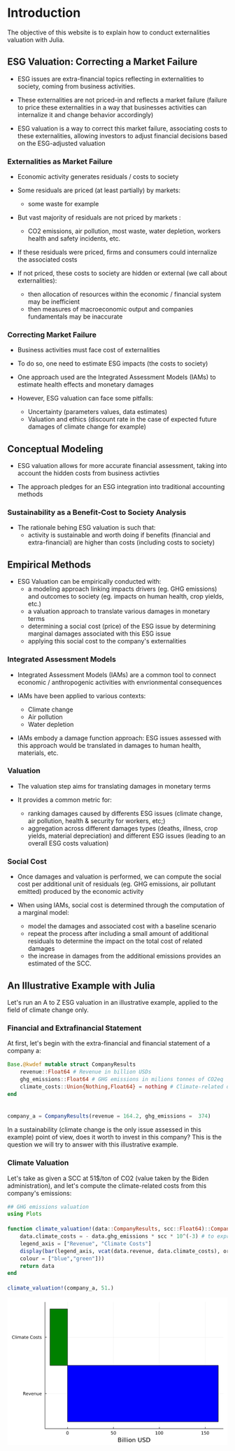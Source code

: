 # Introduction 

The objective of this website is to explain how to conduct externalities valuation with Julia. 


## ESG Valuation: Correcting a Market Failure 

- ESG issues are extra-financial topics reflecting in externalities to society, coming from business activities. 

- These externalities are not priced-in and reflects a market failure (failure to price these externalities in a way that businesses activities can internalize it and change behavior accordingly)

- ESG valuation is a way to correct this market failure, associating costs to these externalities, allowing investors to adjust financial decisions based on the ESG-adjusted valuation

### Externalities as Market Failure

- Economic activity generates residuals / costs to society

- Some residuals are priced (at least partially) by markets:
    - some waste for example

- But vast majority of residuals are not priced by markets :
    - CO2 emissions, air pollution, most waste, water depletion, workers health and safety incidents, etc.

- If these residuals were priced, firms and consumers could internalize the associated costs

- If not priced, these costs to society are hidden or external (we call about externalities):
    - then allocation of resources within the economic / financial system may be inefficient
    - then measures of macroeconomic output and companies fundamentals may be inaccurate

### Correcting Market Failure

- Business activities must face cost of externalities

- To do so, one need to estimate ESG impacts (the costs to society)

- One approach used are the Integrated Assessment Models (IAMs) to estimate health effects and monetary damages

- However, ESG valuation can face some pitfalls:
    - Uncertainty (parameters values, data estimates)
    - Valuation and ethics (discount rate in the case of expected future damages of climate change for example)

## Conceptual Modeling

- ESG valuation allows for more accurate financial assessment, taking into account the hidden costs from business activties

- The approach pledges for an ESG integration into traditional accounting methods

### Sustainability as a Benefit-Cost to Society Analysis

- The rationale behing ESG valuation is such that:
    - activity is sustainable and worth doing if benefits (financial and extra-financial) are higher than costs (including costs to society)



## Empirical Methods

- ESG Valuation can be empirically conducted with:
    - a modeling approach linking impacts drivers (eg. GHG emissions) and outcomes to society (eg. impacts on human health, crop yields, etc.)
    - a valuation approach to translate various damages in monetary terms
    - determining a social cost (price) of the ESG issue by determining marginal damages associated with this ESG issue
    - applying this social cost to the company's externalities

### Integrated Assessment Models

- Integrated Assessment Models (IAMs) are a common tool to connect economic / anthropogenic activities with envrionmental consequences

- IAMs have been applied to various contexts:
    - Climate change
    - Air pollution
    - Water depletion

- IAMs embody a damage function approach: ESG issues assessed with this approach would be translated in damages to human health, materials, etc.

### Valuation 

- The valuation step aims for translating damages in monetary terms 

- It provides a common metric for:
    - ranking damages caused by differents ESG issues (climate change, air pollution, health & security for workers, etc;)
    - aggregation across different damages types (deaths, illness, crop yields, material depreciation) and different ESG issues (leading to an overall ESG costs valuation)

### Social Cost

- Once damages and valuation is performed, we can compute the social cost per additional unit of residuals (eg. GHG emissions, air pollutant emitted) produced by the economic activity 

- When using IAMs, social cost is determined through the computation of a marginal model:
    - model the damages and associated cost with a baseline scenario
    - repeat the process after including a small amount of additional residuals to determine the impact on the total cost of related damages
    - the increase in damages from the additional emissions provides an estimated of the SCC.


## An Illustrative Example with Julia

Let's run an A to Z ESG valuation in an illustrative example, applied to the field of climate change only.

### Financial and Extrafinancial Statement

At first, let's begin with the extra-financial and financial statement of a company a:
```julia
Base.@kwdef mutable struct CompanyResults
    revenue::Float64 # Revenue in billion USDs
    ghg_emissions::Float64 # GHG emissions in milions tonnes of CO2eq 
    climate_costs::Union{Nothing,Float64} = nothing # Climate-related damages to society from the company, in Billion USD
end


company_a = CompanyResults(revenue = 164.2, ghg_emissions =  374)
```

In a sustainability (climate change is the only issue assessed in this example) point of view, does it worth to invest in this company? This is the question we will try to answer with this illustrative example.

### Climate Valuation

Let's take as given a SCC at 51$/ton of CO2 (value taken by the Biden administration), and let's compute the climate-related costs from this company's emissions:

```julia 
## GHG emissions valuation 
using Plots

function climate_valuation!(data::CompanyResults, scc::Float64)::CompanyResults
    data.climate_costs = - data.ghg_emissions * scc * 10^(-3) # to express in billion USD
    legend_axis = ["Revenue", "Climate Costs"]
    display(bar(legend_axis, vcat(data.revenue, data.climate_costs), orientation = :horizontal, bar_width = 1, legend = nothing, xlabel = "Billion USD",
    colour = ["blue","green"]))
    return data
end

climate_valuation!(company_a, 51.)
```

!["example valuation"](illustrative_example.png)


